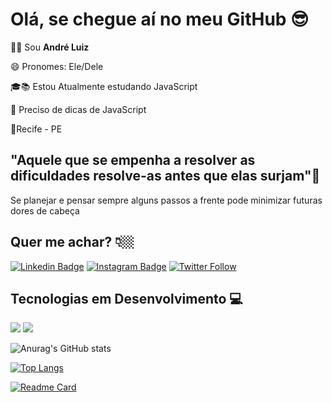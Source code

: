 # Olá, se chegue aí no meu GitHub :sunglasses:

 🧑🏻 Sou **André Luiz** 

😄 Pronomes: Ele/Dele

🎓📚 Estou Atualmente estudando JavaScript

🤔 Preciso de dicas de JavaScript

📍Recife - PE

## "Aquele que se empenha a resolver as dificuldades resolve-as antes que elas surjam"🧠
Se planejar e pensar sempre alguns passos a frente pode minimizar futuras dores de cabeça

## Quer me achar? 👇🏼
[![Linkedin Badge](https://img.shields.io/badge/-LinkedIn-blue?style=flat-square&logo=Linkedin&logoColor=white&link=https://www.linkedin.com/inandreluiz1902/)](https://www.linkedin.com/in/andreluiz1902/) [![Instagram Badge](https://img.shields.io/badge/-Instagram-violet?style=flat-square&logo=Instagram&logoColor=white&link=https://https://www.instagram.com/oevidente/)](https://www.instagram.com/oevidente/) [![Twitter Follow](https://img.shields.io/twitter/follow/oevidente_?style=flat-square&link=https://www.twitter.com/oevidente_/)](https://www.twitter.com/oevidente_)

## Tecnologias em Desenvolvimento 💻

<img src="https://img.shields.io/badge/-JavaScript-eed718?style=flat&logo=javascript&logoColor=ffffff"> <img src="https://img.shields.io/badge/-Node.js-3C873A?style=flat&logo=Node.js&logoColor=white"> 

![Anurag's GitHub stats](https://github-readme-stats.vercel.app/api?username=oevidente&show_icons=true&theme=radical)

[![Top Langs](https://github-readme-stats.vercel.app/api/top-langs/?username=oevidente&layout=compact&theme=radical)](https://github.com/oevidente/JavaScript)

[![Readme Card](https://github-readme-stats.vercel.app/api/pin/?username=oevidente&show_owner=Oevidente&repo=JavaScript&theme=radical)](https://github.com/oevidente/JavaScript)
